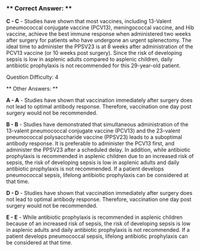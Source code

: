 ### ** Correct Answer: **

**C - C** - Studies have shown that most vaccines, including 13-Valent pneumococcal conjugate vaccine (PCV13), meningococcal vaccine, and Hib vaccine, achieve the best immune response when administered two weeks after surgery for patients who have undergone an urgent splenectomy. The ideal time to administer the PPSV23 is at 8 weeks after administration of the PCV13 vaccine (or 10 weeks post surgery). Since the risk of developing sepsis is low in asplenic adults compared to asplenic children, daily antibiotic prophylaxis is not recommended for this 29-year-old patient.

Question Difficulty: 4

** Other Answers: **

**A - A** - Studies have shown that vaccination immediately after surgery does not lead to optimal antibody response. Therefore, vaccination one day post surgery would not be recommended.

**B - B** - Studies have demonstrated that simultaneous administration of the 13-valent pneumococcal conjugate vaccine (PCV13) and the 23-valent pneumococcal polysaccharide vaccine (PPSV23) leads to a suboptimal antibody response. It is preferable to administer the PCV13 first, and administer the PPSV23 after a scheduled delay. In addition, while antibiotic prophylaxis is recommended in asplenic children due to an increased risk of sepsis, the risk of developing sepsis is low in asplenic adults and daily antibiotic prophylaxis is not recommended. If a patient develops pneumococcal sepsis, lifelong antibiotic prophylaxis can be considered at that time.

**D - D** - Studies have shown that vaccination immediately after surgery does not lead to optimal antibody response. Therefore, vaccination one day post surgery would not be recommended.

**E - E** - While antibiotic prophylaxis is recommended in asplenic children because of an increased risk of sepsis, the risk of developing sepsis is low in asplenic adults and daily antibiotic prophylaxis is not recommended. If a patient develops pneumococcal sepsis, lifelong antibiotic prophylaxis can be considered at that time.

